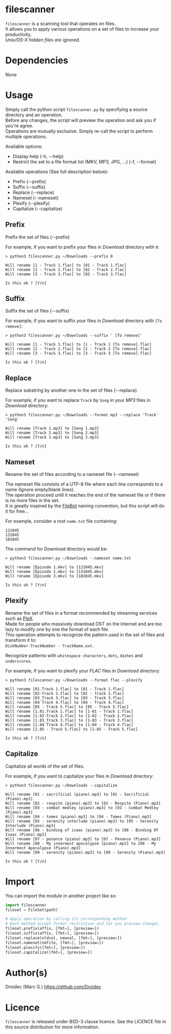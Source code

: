 # filescanner

`filescanner` is a scanning tool that operates on files.  
It allows you to apply various operations on a set of files to increase your productivity.  
*Unix/OS-X hidden files are ignored.*

# Dependencies

None

# Usage

Simply call the python script `filescanner.py` by specifying a source directory and an operation.  
Before any changes, the script will preview the operation and ask you if you're agree.  
Operations are mutually exclusive. Simply re-call the script to perform multiple operations.

Available options:
- Display help (-h, --help)
- Restrict the set to a file format list (MKV, MP3, JPG, ...) (-f, --format)

Available operations (See full description below):
- Prefix (--prefix)
- Suffix (--suffix)
- Replace (--replace)
- Nameset (--nameset)
- Plexify (--plexify)
- Capitalize (--capitalize)

## Prefix

Prefix the set of files (--prefix)

For example, if you want to prefix your files in *Download* directory with `0`:

```text
> python3 filescanner.py ~/Downloads --prefix 0

Will rename [1 - Track 1.flac] to [01 - Track 1.flac]
Will rename [2 - Track 2.flac] to [02 - Track 2.flac]
Will rename [3 - Track 3.flac] to [03 - Track 3.flac]

Is this ok ? [Y/n]
```

## Suffix

Suffix the set of files (--suffix)

For example, if you want to suffix your files in *Download* directory with `[To remove]`:

```text
> python3 filescanner.py ~/Downloads --suffix ' [To remove]'

Will rename [1 - Track 1.flac] to [1 - Track 1 [To remove].flac]
Will rename [2 - Track 2.flac] to [2 - Track 2 [To remove].flac]
Will rename [3 - Track 3.flac] to [3 - Track 3 [To remove].flac]

Is this ok ? [Y/n]
```

## Replace

Replace substring by another one in the set of files (--replace)

For example, if you want to replace `Track` by `Song` in your *MP3* files in *Download* directory:

```text
> python3 filescanner.py ~/Downloads --format mp3 --replace 'Track' 'Song'

Will rename [Track 1.mp3] to [Song 1.mp3]
Will rename [Track 2.mp3] to [Song 2.mp3]
Will rename [Track 3.mp3] to [Song 3.mp3]

Is this ok ? [Y/n]
```

## Nameset

Rename the set of files according to a nameset file (--nameset)

The nameset file consists of a UTF-8 file where each line corresponds to a name (Ignore empty/blank lines).  
The operation proceed until it reaches the end of the nameset file or if there is no more files in the set.  
It is greatly inspired by the [FileBot](https://www.filebot.net) naming convention, but this script will do it for free...

For example, consider a root `name.txt` file containing:

```text
121045
131045
181045
```

The command for *Download* directory would be:

```text
> python3 filescanner.py ~/Downloads --nameset name.txt

Will rename [Episode 1.mkv] to [121045.mkv]
Will rename [Episode 2.mkv] to [131045.mkv]
Will rename [Episode 3.mkv] to [181045.mkv]

Is this ok ? [Y/n]
```

## Plexify

Rename the set of files in a format recommended by streaming services such as [PleX](https://www.plex.tv/).  
Made for people who massively download OST on the Internet and are too lazy to modify one by one the format of each file.  
This operation attempts to recognize the pattern used in the set of files and transform it to:  
`DiskNumber-TrackNumber - TrackName.ext`.

Recognize patterns with `whitespace characters`, `dots`, `dashes` and `underscores`.

For example, if you want to plexify your *FLAC* files in *Download* directory:

```text
> python3 filescanner.py ~/Downloads --format flac --plexify

Will rename [01.Track 1.flac] to [01 - Track 1.flac]
Will rename [02-Track 2.flac] to [02 - Track 2.flac]
Will rename [03_Track 3.flac] to [03 - Track 3.flac]
Will rename [04 Track 4.flac] to [04 - Track 4.flac]
Will rename [05 - Track 5.flac] to [05 - Track 5.flac]
Will rename [1.01.Track 1.flac] to [1-01 - Track 1.flac]
Will rename [1.02-Track 2.flac] to [1-02 - Track 2.flac]
Will rename [1.03_Track 3.flac] to [1-03 - Track 3.flac]
Will rename [1.04 Track 4.flac] to [1-04 - Track 4.flac]
Will rename [1.05 - Track 5.flac] to [1-05 - Track 5.flac]

Is this ok ? [Y/n]
```

## Capitalize

Capitalize all words of the set of files.

For example, if you want to capitalize your files in *Download* directory:

```text
> python3 filescanner.py ~/Downloads --capitalize

Will rename [01 - sacrificial (piano).mp3] to [01 - Sacrificial (Piano).mp3]
Will rename [02 - respite (piano).mp3] to [02 - Respite (Piano).mp3]
Will rename [03 - combat medley (piano).mp3] to [03 - Combat Medley (Piano).mp3]
Will rename [04 - tomes (piano).mp3] to [04 - Tomes (Piano).mp3]
Will rename [05 - serenity interlude (piano).mp3] to [05 - Serenity Interlude (Piano).mp3]
Will rename [06 - binding of isaac (piano).mp3] to [06 - Binding Of Isaac (Piano).mp3]
Will rename [07 - penance (piano).mp3] to [07 - Penance (Piano).mp3]
Will rename [08 - My innermost apocalypse (piano).mp3] to [08 - My Innermost Apocalypse (Piano).mp3]
Will rename [09 - serenity (piano).mp3] to [09 - Serenity (Piano).mp3]

Is this ok ? [Y/n]
```

# Import

You can import the module in another project like so:

```python
import filescanner
fileset = FileSet(path)

# Apply operation by calling its corresponding method
# Each method accept format restriction and let you preview changes
fileset.prefix(affix, [fmt=], [preview=])
fileset.suffix(affix, [fmt=], [preview=])
fileset.replace(oldval, newval, [fmt=], [preview=])
fileset.nameset(nmfile, [fmt=], [preview=])
fileset.plexify([fmt=], [preview=])
fileset.capitalize([fmt=], [preview=])
```

# Author(s)

Droidec (Marc G.) <https://github.com/Droidec>

# Licence

`filescanner` is released under BSD-3 clause licence. See the LICENCE file in this source distribution for more information.
